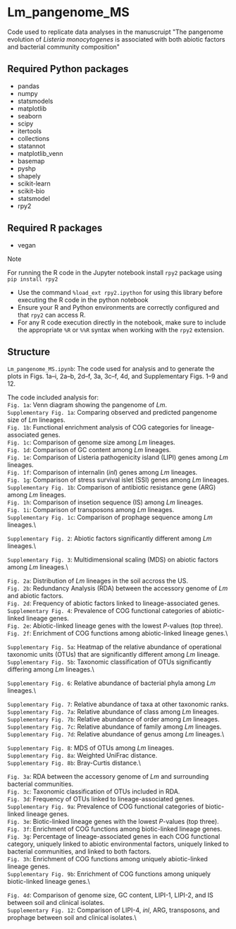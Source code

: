 # Lm_pangenome_MS
Code used to replicate data analyses in the manuscruipt "The pangenome evolution of _Listeria monocytogenes_ is associated with both abiotic factors and bacterial community composition"

## Required Python packages
- pandas
- numpy
- statsmodels
- matplotlib
- seaborn
- scipy
- itertools
- collections
- statannot
- matplotlib_venn
- basemap
- pyshp 
- shapely
- scikit-learn
- scikit-bio
- statsmodel
- rpy2

## Required R packages
- vegan

> [!NOTE]
> For running the R code in the Jupyter notebook install ```rpy2``` package using ```pip install rpy2```
> - Use the command ```%load_ext rpy2.ipython``` for using this library before executing the R code in the python notebook
> - Ensure your R and Python environments are correctly configured and that ```rpy2``` can access R.
> - For any R code execution directly in the notebook, make sure to include the appropriate ```%R``` or ```%%R``` syntax when working with the ```rpy2``` extension.

## Structure
```Lm_pangenome_MS.ipynb```: The code used for analysis and to generate the plots in Figs. 1a–i, 2a–b, 2d–f, 3a, 3c–f, 4d, and Supplementary Figs. 1–9 and 12.

The code included analysis for:\
```Fig. 1a```: Venn diagram showing the pangenome of _Lm_.\
```Supplementary Fig. 1a```: Comparing observed and predicted pangenome size of _Lm_ lineages.\
```Fig. 1b```: Functional enrichment analysis of COG categories for lineage-associated genes.\
```Fig. 1c```: Comparison of genome size among _Lm_ lineages.\
```Fig. 1d```: Comparison of GC content among _Lm_ lineages.\
```Fig. 1e```: Comparison of Listeria pathogenicity island (LIPI) genes among _Lm_ lineages.\
```Fig. 1f```: Comparison of internalin (_inl_) genes among _Lm_ lineages.\
```Fig. 1g```: Comparison of stress survival islet (SSI) genes among _Lm_ lineages.\
```Supplementary Fig. 1b```: Comparison of antibiotic resistance gene (ARG) among _Lm_ lineages.\
```Fig. 1h```: Comparison of insetion sequence (IS) among _Lm_ lineages.\
```Fig. 1i```: Comparison of transposons among _Lm_ lineages.\
```Supplementary Fig. 1c```: Comparison of prophage sequence among _Lm_ lineages.\

```Supplementary Fig. 2```: Abiotic factors significantly different among _Lm_ lineages.\

```Supplementary Fig. 3```: Multidimensional scaling (MDS) on abiotic factors among _Lm_ lineages.\

```Fig. 2a```: Distribution of _Lm_ lineages in the soil accross the US.\
```Fig. 2b```: Redundancy Analysis (RDA) between the accessory genome of _Lm_ and abiotic factors.\
```Fig. 2d```: Frequency of abiotic factors linked to lineage-associated genes.\
```Supplementary Fig. 4```: Prevalence of COG functional categories of abiotic-linked lineage genes.\
```Fig. 2e```: Abiotic-linked lineage genes with the lowest _P_-values (top three).\
```Fig. 2f```: Enrichment of COG functions among abiotic-linked lineage genes.\

```Supplementary Fig. 5a```: Heatmap of the relative abundance of operational taxonomic units (OTUs) that are significantly different among _Lm_ lineage.\
```Supplementary Fig. 5b```: Taxonomic classification of OTUs significantly differing among _Lm_ lineages.\

```Supplementary Fig. 6```: Relative abundance of bacterial phyla among _Lm_ lineages.\

```Supplementary Fig. 7```: Relative abundance of taxa at other taxonomic ranks.\
```Supplementary Fig. 7a```: Relative abundance of class among _Lm_ lineages.\
```Supplementary Fig. 7b```: Relative abundance of order among _Lm_ lineages.\
```Supplementary Fig. 7c```: Relative abundance of family among _Lm_ lineages.\
```Supplementary Fig. 7d```: Relative abundance of genus among _Lm_ lineages.\

```Supplementary Fig. 8```: MDS of OTUs among _Lm_ lineages.\
```Supplementary Fig. 8a```: Weighted UniFrac distance.\
```Supplementary Fig. 8b```: Bray-Curtis distance.\

```Fig. 3a```: RDA between the accessory genome of _Lm_ and surrounding bacterial communities.\
```Fig. 3c```: Taxonomic classification of OTUs included in RDA.\
```Fig. 3d```: Frequency of OTUs linked to lineage-associated genes.\
```Supplementary Fig. 9a```: Prevalence of COG functional categories of biotic-linked lineage genes.\
```Fig. 3e```: Biotic-linked lineage genes with the lowest _P_-values (top three).\
```Fig. 3f```: Enrichment of COG functions among biotic-linked lineage genes.\
```Fig. 3g```: Percentage of lineage-associated genes in each COG functional category, uniquely linked to abiotic environmental factors, uniquely linked to bacterial communities, and linked to both factors.\
```Fig. 3h```: Enrichment of COG functions among uniquely abiotic-linked lineage genes.\
```Supplementary Fig. 9b```: Enrichment of COG functions among uniquely biotic-linked lineage genes.\

```Fig. 4d```: Comparison of genome size, GC content, LIPI-1, LIPI-2, and IS between soil and clinical isolates.\
```Supplementary Fig. 12```: Comparison of LIPI-4, _inl_, ARG, transposons, and prophage between soil and clinical isolates.\


